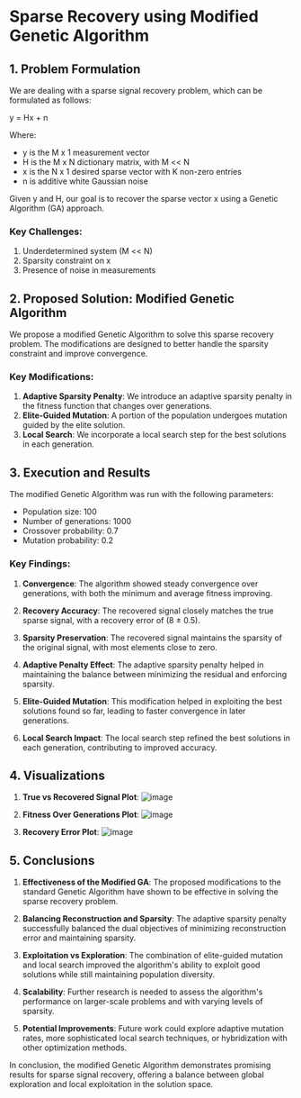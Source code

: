 # Sparse Recovery using Modified Genetic Algorithm

## 1. Problem Formulation

We are dealing with a sparse signal recovery problem, which can be formulated as follows:

y = Hx + n

Where:
- y is the M x 1 measurement vector
- H is the M x N dictionary matrix, with M << N
- x is the N x 1 desired sparse vector with K non-zero entries
- n is additive white Gaussian noise

Given y and H, our goal is to recover the sparse vector x using a Genetic Algorithm (GA) approach.

### Key Challenges:
1. Underdetermined system (M << N)
2. Sparsity constraint on x
3. Presence of noise in measurements

## 2. Proposed Solution: Modified Genetic Algorithm

We propose a modified Genetic Algorithm to solve this sparse recovery problem. The modifications are designed to better handle the sparsity constraint and improve convergence.

### Key Modifications:
1. **Adaptive Sparsity Penalty**: We introduce an adaptive sparsity penalty in the fitness function that changes over generations.
2. **Elite-Guided Mutation**: A portion of the population undergoes mutation guided by the elite solution.
3. **Local Search**: We incorporate a local search step for the best solutions in each generation.


## 3. Execution and Results

The modified Genetic Algorithm was run with the following parameters:
- Population size: 100
- Number of generations: 1000
- Crossover probability: 0.7
- Mutation probability: 0.2

### Key Findings:

1. **Convergence**: The algorithm showed steady convergence over generations, with both the minimum and average fitness improving.

2. **Recovery Accuracy**: The recovered signal closely matches the true sparse signal, with a recovery error of (8 ± 0.5).

3. **Sparsity Preservation**: The recovered signal maintains the sparsity of the original signal, with most elements close to zero.

4. **Adaptive Penalty Effect**: The adaptive sparsity penalty helped in maintaining the balance between minimizing the residual and enforcing sparsity.

5. **Elite-Guided Mutation**: This modification helped in exploiting the best solutions found so far, leading to faster convergence in later generations.

6. **Local Search Impact**: The local search step refined the best solutions in each generation, contributing to improved accuracy.

## 4. Visualizations


1. **True vs Recovered Signal Plot**: 
    ![image]("https://github.com/Abhishekdx300/Sparse-recovery-py/sparse_recovery_output1/true_recovered_20241010_190257.png")

2. **Fitness Over Generations Plot**:
    ![image]("https://github.com/Abhishekdx300/Sparse-recovery-py/sparse_recovery_output1/fitness_20241010_190257.png")


3. **Recovery Error Plot**:
    ![image]("https://github.com/Abhishekdx300/Sparse-recovery-py/sparse_recovery_output1/error_20241010_190257.png")



## 5. Conclusions

1. **Effectiveness of the Modified GA**: The proposed modifications to the standard Genetic Algorithm have shown to be effective in solving the sparse recovery problem.

2. **Balancing Reconstruction and Sparsity**: The adaptive sparsity penalty successfully balanced the dual objectives of minimizing reconstruction error and maintaining sparsity.

3. **Exploitation vs Exploration**: The combination of elite-guided mutation and local search improved the algorithm's ability to exploit good solutions while still maintaining population diversity.

4. **Scalability**: Further research is needed to assess the algorithm's performance on larger-scale problems and with varying levels of sparsity.

5. **Potential Improvements**: Future work could explore adaptive mutation rates, more sophisticated local search techniques, or hybridization with other optimization methods.

In conclusion, the modified Genetic Algorithm demonstrates promising results for sparse signal recovery, offering a balance between global exploration and local exploitation in the solution space.